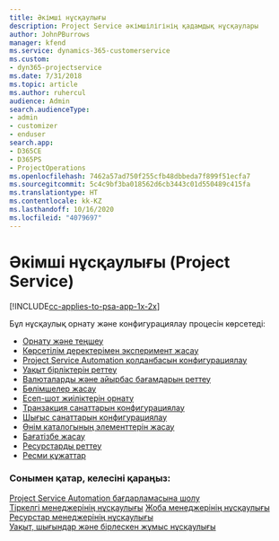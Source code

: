 ```yaml
---
title: Әкімші нұсқаулығы
description: Project Service әкімшілігінің қадамдық нұсқаулары
author: JohnPBurrows
manager: kfend
ms.service: dynamics-365-customerservice
ms.custom:
- dyn365-projectservice
ms.date: 7/31/2018
ms.topic: article
ms.author: ruhercul
audience: Admin
search.audienceType:
- admin
- customizer
- enduser
search.app:
- D365CE
- D365PS
- ProjectOperations
ms.openlocfilehash: 7462a57ad750f255cfb48dbbeda7f899f51ecfa7
ms.sourcegitcommit: 5c4c9bf3ba018562d6cb3443c01d550489c415fa
ms.translationtype: HT
ms.contentlocale: kk-KZ
ms.lasthandoff: 10/16/2020
ms.locfileid: "4079697"
---
```

# <a name="administrator-guide-project-service"></a>Әкімші нұсқаулығы (Project Service)

[!INCLUDE[cc-applies-to-psa-app-1x-2x](../includes/cc-applies-to-psa-app-1x-2x.md)]

Бұл нұсқаулық орнату және конфигурациялау процесін көрсетеді:  
  
- [Орнату және теңшеу](install-customize.md)
- [Көрсетілім деректерімен эксперимент жасау](use-demo-data.md)
- [Project Service Automation қолданбасын конфигурациялау](configure.md)
- [Уақыт бірліктерін реттеу](set-up-time-units.md)
- [Валюталарды және айырбас бағамдарын реттеу](set-up-currencies-exchange-rates.md)
- [Бөлімшелер жасау](create-organizational-units.md)
- [Есеп-шот жиіліктерін орнату](set-up-invoice-frequencies.md)
- [Транзакция санаттарын конфигурациялау](configure-transaction-categories.md)
- [Шығыс санаттарын конфигурациялау](configure-expense-categories.md)
- [Өнім каталогының элементтерін жасау](create-product-catalog-items.md)
- [Бағатізбе жасау](create-price-list.md)
- [Ресурстарды реттеу](set-up-resources.md)
- [Ресми құжаттар](white-papers.md)
  
### <a name="see-also"></a>Сонымен қатар, келесіні қараңыз:  
 [Project Service Automation бағдарламасына шолу](../psa/overview.md)    
 [Тіркелгі менеджерінің нұсқаулығы](../psa/account-manager-guide.md) [Жоба менеджерінің нұсқаулығы](../psa/project-manager-guide.md)   
 [Ресурстар менеджерінің нұсқаулығы](../psa/resource-manager-guide.md)   
 [Уақыт, шығындар және бірлескен жұмыс нұсқаулығы](../psa/time-expense-collaboration-guide.md)
